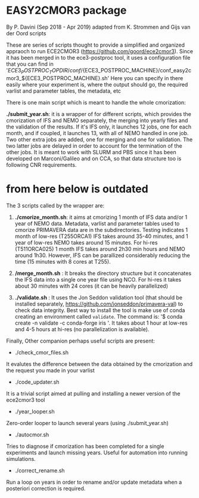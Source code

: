 # EASY2CMOR3 package

By P. Davini (Sep 2018 - Apr 2019)
adapted from K. Strommen and Gijs van der Oord scripts 

These are series of scripts thought to provide a simplified and organized appraoch to run ECE2CMOR3 (https://github.com/goord/ece2cmor3).
Since it has been merged in to the ece3-postproc tool, it uses a configuration file that you can find in '${ECE3_POSTPROC_TOPDIR}/conf/${ECE3_POSTPROC_MACHINE}/conf_easy2cmor3_${ECE3_POSTPROC_MACHINE}.sh'
Here you can specify in there easily where your experiment is, where the output should go, the required varlist and parameter tables, the metadata, etc

There is one main script which is meant to handle the whole cmorization:

**./submit_year.sh**: it is a wrapper of for different scripts, which provides the cmorization of IFS and NEMO separately, the merging into yearly files and the validation of the results. If it's IFS only, it launches 12 jobs, one for each month, and if coupled, it launches 13, with all of NEMO handled in one job. Two other extra jobs are added, one for merging and one for validation. The two latter jobs are delayed in order to account for the termination of the other jobs.
It is meant to work with SLURM and PBS since it has been developed on Marconi/Galileo and on CCA, so that data structure too is following CNR requirements.


# from here below is outdated

The 3 scripts called by the wrapper are: 
1.  **./cmorize_month.sh**: it aims at cmorizing 1 month of IFS data and/or 1 year of NEMO data. 
Metadata, varlist and parameter tables used to cmorize PRIMAVERA data are in the subdirectories.
Testing indicates 1 month of low-res (T255ORCA1) IFS takes around 35-40 minutes, and 1 year of low-res NEMO takes around 15 minutes. For hi-res (T511ORCA025) 1 month IFS takes around 2h30 min hours and NEMO around 1h30. However, IFS can be parallized considerably reducing the time (15 minutes with 8 cores at T255).

2. **/merge_month.sh** : It breaks the directory structure but it concatenates the IFS data into a single one year file using NCO. For hi-res it takes about 30 minutes with 24 cores (it can be heavily parallelized)

3. **./validate.sh** : It uses the Jon Seddon validation tool (that should be installed separately, https://github.com/jonseddon/primavera-val) to check data integrity. Best way to install the tool is make use of conda creating an environment called `validate`. The command is: '$ conda create -n validate -c conda-forge iris '. It takes about 1 hour at low-res and 4-5 hours at hi-res (no parallelization is available).

Finally, Other companion perhaps useful scripts are present:

- ./check_cmor_files.sh

It evalutes the difference between the data obtained by the cmorization and the request you made in your varlist

- ./code_updater.sh

It is a trivial script aimed at pulling and installing a newer version of the ece2cmor3 tool

- ./year_looper.sh

Zero-order looper to launch several years (using ./submit_year.sh)

- ./autocmor.sh

Tries to diagnose if cmorization has been completed for a single experiments and launch missing years. Useful for automation into running simulations. 

- ./correct_rename.sh

Run a loop on years in order to rename and/or update metadata when a posteriori correction is required.



